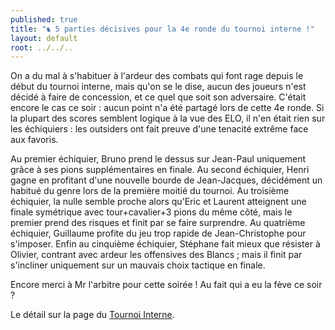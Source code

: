 ```yaml
---
published: true
title: "♞ 5 parties décisives pour la 4e ronde du tournoi interne !"
layout: default
root: ../../..
---
```


On a du mal à s'habituer à l'ardeur des combats qui font rage depuis le début du tournoi interne, mais qu'on se le dise, aucun des joueurs n'est décidé à faire de concession, et ce quel que soit son adversaire. C'était encore le cas ce soir : aucun point n'a été partagé lors de cette 4e ronde. Si la plupart des scores semblent logique à la vue des ELO, il n'en était rien sur les échiquiers : les outsiders ont fait preuve d'une tenacité extrême face aux favoris.

Au premier échiquier, Bruno prend le dessus sur Jean-Paul uniquement grâce à ses pions supplémentaires en finale. Au second échiquier, Henri gagne en profitant d'une nouvelle bourde de Jean-Jacques, décidément un habitué du genre lors de la première moitié du tournoi. Au troisième échiquier, la nulle semble proche alors qu'Eric et Laurent atteignent une finale symétrique avec tour+cavalier+3 pions du même côté, mais le premier prend des risques et finit par se faire surprendre. Au quatrième échiquier, Guillaume profite du jeu trop rapide de Jean-Christophe pour s'imposer. Enfin au cinquième échiquier, Stéphane fait mieux que résister à Olivier, contrant avec ardeur les offensives des Blancs ; mais il finit par s'incliner uniquement  sur un mauvais choix tactique en finale.

Encore merci à Mr l'arbitre pour cette soirée ! Au fait qui a eu la fève ce soir ?

Le détail sur la page du [Tournoi Interne](http://echiquier-villeneuve-tolosane.github.io/tournoiinterne.html "Tournoi Interne").
